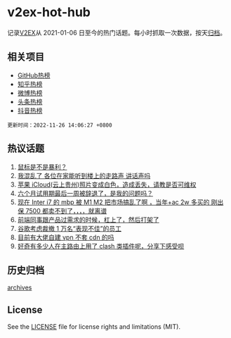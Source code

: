 # v2ex-hot-hub

 记录[V2EX](https://www.v2ex.com/)从 2021-01-06 日至今的热门话题。每小时抓取一次数据，按天[归档](archives)。
 
 ## 相关项目

- [GitHub热榜](https://github.com/lonnyzhang423/github-hot-hub)
- [知乎热榜](https://github.com/lonnyzhang423/zhihu-hot-hub)
- [微博热榜](https://github.com/lonnyzhang423/weibo-hot-hub)
- [头条热榜](https://github.com/lonnyzhang423/toutiao-hot-hub)
- [抖音热榜](https://github.com/lonnyzhang423/douyin-hot-hub)


 `更新时间：2022-11-26 14:06:27 +0800`

## 热议话题

1. [鼠标是不是暴利？](https://www.v2ex.com/t/897925)
1. [我混乱了 各位在家能听到楼上的走路声 讲话声吗](https://www.v2ex.com/t/897877)
1. [苹果 iCloud(云上贵州)照片变成白色，造成丢失，请教是否可维权](https://www.v2ex.com/t/897885)
1. [六个月试用期最后一周被辞退了，是我的问题吗？](https://www.v2ex.com/t/897986)
1. [现在 Inter i7 的 mbp 被 M1 M2 把市场搞乱了啊 ，当年+ac 2w 多买的 刚出保 7500 都卖不到了，，，，就离谱](https://www.v2ex.com/t/897872)
1. [前端同事跟产品过需求的时候，杠上了，然后打架了](https://www.v2ex.com/t/897909)
1. [谷歌考虑裁撤 1 万名“表现不佳”的员工](https://www.v2ex.com/t/897870)
1. [目前有大佬自建 vpn 不套 cdn 的吗](https://www.v2ex.com/t/897864)
1. [好奇有多少人在主路由上用了 clash 类插件呢，分享下感受呗](https://www.v2ex.com/t/897856)

## 历史归档

[archives](archives)

## License

See the [LICENSE](LICENSE) file for license rights and limitations (MIT).

